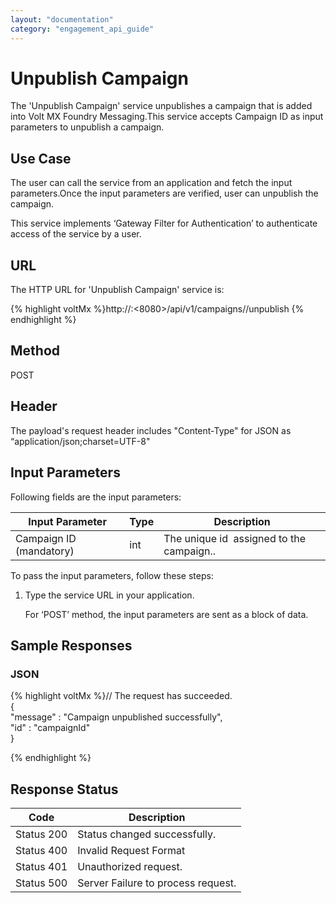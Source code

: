 ```yaml
---
layout: "documentation"
category: "engagement_api_guide"
---
```

                           

Unpublish Campaign
==================

The 'Unpublish Campaign' service unpublishes a campaign that is added into Volt MX Foundry Messaging.This service accepts Campaign ID as input parameters to unpublish a campaign.

Use Case
--------

The user can call the service from an application and fetch the input parameters.Once the input parameters are verified, user can unpublish the campaign.

This service implements ‘Gateway Filter for Authentication’ to authenticate access of the service by a user.

URL
---

The HTTP URL for 'Unpublish Campaign' service is:

{% highlight voltMx %}http://<localhost>:<8080>/api/v1/campaigns/<id>/unpublish
{% endhighlight %}

Method
------

POST

Header
------

The payload's request header includes "Content-Type" for JSON as “application/json;charset=UTF-8"

Input Parameters
----------------

Following fields are the input parameters:

  
| Input Parameter | Type | Description |
| --- | --- | --- |
| Campaign ID (mandatory) | int | The unique id  assigned to the campaign.. |

  
To pass the input parameters, follow these steps:

1.  Type the service URL in your application.
    
    For ‘POST’ method, the input parameters are sent as a block of data.
    

Sample Responses
----------------

### JSON

{% highlight voltMx %}// The request has succeeded.  
{  
"message" : "Campaign unpublished successfully",  
"id" : "campaignId"  
}  

{% endhighlight %}

Response Status
---------------

  
| Code | Description |
| --- | --- |
| Status 200 | Status changed successfully. |
| Status 400 | Invalid Request Format |
| Status 401 | Unauthorized request. |
| Status 500 | Server Failure to process request. |
